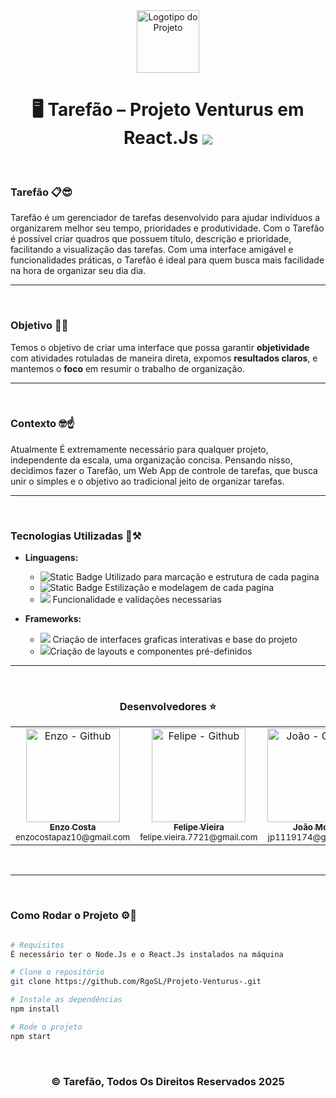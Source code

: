 

<div align="center">
  <img height="100px" src="https://github.com/user-attachments/assets/5e682848-f9b9-46c9-8609-8719978f83ba" alt="Logotipo do Projeto"/>
</div>

<div align = center>
  
# 🖥️ Tarefão – Projeto Venturus em React.Js  <img src="https://skillicons.dev/icons?i=react" align="center" /> 
  
</div>


<br>

### Tarefão 📋😎  
Tarefão é um gerenciador de tarefas desenvolvido para ajudar indivíduos a organizarem melhor seu tempo, prioridades e produtividade. Com o Tarefão é possível criar quadros que possuem título, descrição e prioridade, facilitando a visualização das tarefas. Com uma interface amigável e funcionalidades práticas, o Tarefão é ideal para quem busca mais facilidade na hora de organizar seu dia dia.

---
<br>

### Objetivo 🎯📌
Temos o objetivo de criar uma interface que possa garantir <b>objetividade</b> com atividades rotuladas de maneira direta, expomos <b>resultados claros</b>, e mantemos o <b>foco</b> em resumir o trabalho de organização.

---
<br>

### Contexto 🤓☝️  
Atualmente É extremamente necessário para qualquer projeto, independente da escala, uma organização concisa. Pensando nisso, decidimos fazer o Tarefão, um Web App de controle de tarefas, que busca unir o simples e o objetivo ao tradicional jeito de organizar tarefas.

---
<br>

### Tecnologias Utilizadas 🤖⚒️

- **Linguagens:**


  - <img alt="Static Badge" src="https://img.shields.io/badge/html-%23E34F26?style=for-the-badge&logo=html5&logoColor=%23E34F26&labelColor=%23000000"> Utilizado para marcação e estrutura de cada pagina
  - <img alt="Static Badge" src="https://img.shields.io/badge/css-%23663399?style=for-the-badge&logo=css&logoColor=%23663399&labelColor=%23000000"> Estilização e modelagem de cada pagina
  - <img src="https://img.shields.io/badge/javascript-%23F7DF1E?style=for-the-badge&logo=javascript&logoColor=%23F7DF1E&labelColor=%23000"> Funcionalidade e validações necessarias
- **Frameworks:**
  - <img src="https://img.shields.io/badge/react-%2361DAFB?style=for-the-badge&logo=react&logoColor=%2361DAFB&labelColor=%23000"> Criação de interfaces graficas interativas e base do projeto
  - <img src="https://img.shields.io/badge/bootstrap-%237952B3?style=for-the-badge&logo=bootstrap&logoColor=%237952B3&labelColor=%23000">Criação de layouts e componentes pré-definidos

---
<br>

<div align="center"> 

### Desenvolvedores ⭐
  
<table> <tr> <td align="center"> <a href="https://github.com/EnzoCostaPaz"> <img src="https://github.com/EnzoCostaPaz.png" width="150px;" alt="Enzo - Github"/><br> <sub><b>Enzo Costa</b></sub></a> <br><sub>enzocostapaz10@gmail.com </sub></td> <td align="center"> <a href="https://github.com/lipedeoliveira"> <img src="https://github.com/lipedeoliveira.png" width="150px;" alt="Felipe - Github"/><br> <sub><b>Felipe Vieira</b></sub> </a> <br><sub> felipe.vieira.7721@gmail.com </sub>  </td> <td align="center"> <a href="https://github.com/joaopedrosantanamotalol"> <img src="https://github.com/joaopedrosantanamotalol.png" width="150px;" alt="João - Github"/><br> <sub><b>João Mota</b></sub> </a> <br><sub>jp1119174@gmail.com</sub> </td> <td align="center"> <a href="https://github.com/RgoSL"> <img src="https://avatars.githubusercontent.com/u/125403873?v=4" width="150px;" alt="Rodrigo - Github"/><br> <sub><b>Rodrigo Lima</b></sub> </a> <br><sub> digo.lima2038@gmail.com</sub>  </td> </tr> </table> </div>

<br>

---

<br>

### Como Rodar o Projeto ⚙️🔧

```bash

# Requisitos
É necessário ter o Node.Js e o React.Js instalados na máquina

# Clone o repositório
git clone https://github.com/RgoSL/Projeto-Venturus-.git

# Instale as dependências
npm install

# Rode o projeto
npm start

```
<br>

<div align = center>
  
  ### © Tarefão, Todos Os Direitos Reservados 2025
  
</div>
